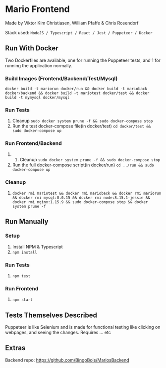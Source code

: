 # Mario Frontend
Made by Viktor Kim Christiasen, William Pfaffe & Chris Rosendorf


Stack used: `NodeJS / Typescript / React / Jest / Puppeteer / Docker`


## Run With Docker
Two Dockerfiles are available, one for running the Puppeteer tests, and 1 for running the application normally.

### Build Images (Frontend/Backend/Test/Mysql)
`docker build -t mariorun docker/run && docker build -t marioback docker/backend && docker build -t mariotest docker/test && docker build -t mymysql docker/mysql`

### Run Tests
1. Cleanup `sudo docker system prune -f && sudo docker-compose stop` 
2. Run the test docker-compose file(in docker/test) `cd docker/test && sudo docker-compose up`

### Run Frontend/Backend
1. 1. Cleanup `sudo docker system prune -f && sudo docker-compose stop`
2. Run the full docker-compose script(in docker/run) `cd ../run && sudo docker-compose up`

### Cleanup
1. `docker rmi mariotest && docker rmi marioback && docker rmi mariorun && docker rmi mysql:8.0.15 && docker rmi node:8.15.1-jessie && docker rmi nginx:1.15.9 && sudo docker-compose stop && docker system prune -f`

## Run Manually
### Setup
1. Install NPM & Typescript
2. `npm install`

### Run Tests
1. `npm test`

### Run Frontend
1. `npm start`


## Tests Themselves Described
Puppeteer is like Selenium and is made for functional testing like clicking on webpages, and seeing the changes.
Requires ... etc



## Extras
Backend repo: https://github.com/BingoBois/MariosBackend
